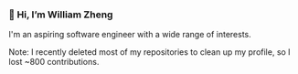 ### 👋 Hi, I’m William Zheng
I'm an aspiring software engineer with a wide range of interests.

Note: I recently deleted most of my repositories to clean up my profile, so I lost ~800 contributions.

<!---
wzhengg/wzhengg is a ✨ special ✨ repository because its `README.md` (this file) appears on your GitHub profile.
You can click the Preview link to take a look at your changes.
--->
